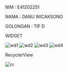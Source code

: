
NIM   : E41202251

NAMA  : DANU WICAKSONO

GOLONGAN : TIF D


WIDGET

![wd1](https://user-images.githubusercontent.com/80568927/136420451-967031b4-89e8-4302-960b-0864bd8ee123.jpg)
![wd2](https://user-images.githubusercontent.com/80568927/136420521-09c8f1fa-ceed-43d2-947f-3001d80aeb7b.jpg)
![wd3](https://user-images.githubusercontent.com/80568927/136420611-bf499817-ada7-4594-be87-1d5f7bb5cfdd.jpg)
![wd4](https://user-images.githubusercontent.com/80568927/136420640-7c70b1a4-e5f4-430e-91c2-dbf458a15698.jpg)


RecyclerView

![rc](https://user-images.githubusercontent.com/80568927/136420763-44b0c1e5-6488-4e28-bb55-fa5b8aabf245.jpeg)
